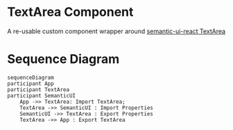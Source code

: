 # TextArea Component

A re-usable custom component wrapper around [semantic-ui-react TextArea](https://react.semantic-ui.com/addons/text-area)

# Sequence Diagram

```mermaid
sequenceDiagram
participant App
participant TextArea
participant SemanticUI
    App ->> TextArea: Import TextArea;
    TextArea ->> SemanticUI : Import Properties
    SemanticUI ->> TextArea : Export Properties
    TextArea ->> App : Export TextArea
```
